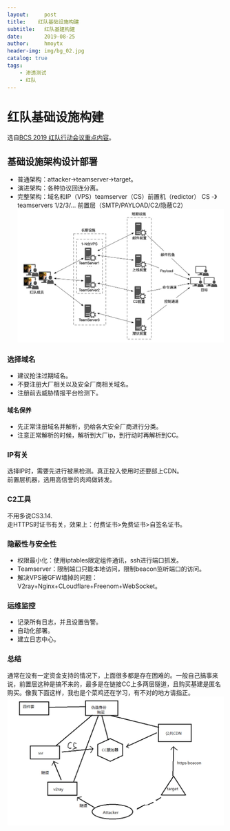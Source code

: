 ```yaml
---
layout:     post
title:    红队基础设施构建
subtitle:   红队基建构建
date:       2019-08-25
author:     hmoytx
header-img: img/bg_02.jpg
catalog: true
tags:
    - 渗透测试
    - 红队
---
```

# 红队基础设施构建

选自[BCS 2019 红队行动会议重点内容](https://github.com/Mel0day/RedTeam-BCS)。  

## 基础设施架构设计部署  
- 普通架构：attacker->teamserver->target。   
- 演进架构：各种协议回连分离。  
- 完整架构：域名和IP（VPS）teamserver（CS）前置机（redictor） CS -》teamservers 1/2/3/... 前置层（SMTP/PAYLOAD/C2/隐蔽C2）  
![arch-design](/img/arch-design.png)

### 选择域名  
- 建议抢注过期域名。  
- 不要注册大厂相关以及安全厂商相关域名。  
- 注册前去威胁情报平台检测下。  

#### 域名保养  
- 先正常注册域名并解析，扔给各大安全厂商进行分类。  
- 注意正常解析的时候，解析到大厂ip，到行动时再解析到CC。  

### IP有关  
选择IP时，需要先进行被黑检测。真正投入使用时还要部上CDN。  
前置层机器，选用高信誉的肉鸡做转发。  

### C2工具
不用多说CS3.14.  
走HTTPS时证书有关，效果上：付费证书>免费证书>自签名证书。  

### 隐蔽性与安全性  
- 权限最小化：使用iptables限定组件通讯，ssh进行端口抓发。  
- Teamserver：限制端口只能本地访问，限制beacon监听端口的访问。  
- 解决VPS被GFW墙掉的问题：V2ray+Nginx+CLoudflare+Freenom+WebSocket。   

### 运维监控
- 记录所有日志，并且设置告警。  
- 自动化部署。  
- 建立日志中心。  

### 总结
通常在没有一定资金支持的情况下，上面很多都是存在困难的。一般自己搞事来说，前置层这种是搞不来的，最多是在链接CC上多两层隧道，且购买基建是匿名购买。像我下面这样，我也是个菜鸡还在学习，有不对的地方请指正。  
![cobra-design](/img/cobra-design.png)


